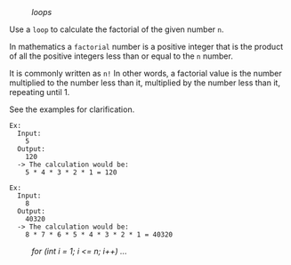 <div class="hint" title="Practice topics">
  <i style="padding-left: 40px;">loops</i>
</div>

Use a `loop` to calculate the factorial of the given number `n`. 

In mathematics a `factorial` number is a positive integer that is the product of all the positive integers less than or equal to the `n` number.

It is commonly written as `n!` In other words, a factorial value is the number multiplied to the number less than it, multiplied by the number less than it, repeating until 1. 

See the examples for clarification.

    Ex:
      Input:
        5
      Output:
        120
      -> The calculation would be:
        5 * 4 * 3 * 2 * 1 = 120

    Ex:
      Input:
        8
      Output:
        40320
      -> The calculation would be:
        8 * 7 * 6 * 5 * 4 * 3 * 2 * 1 = 40320

<div class="hint">
  <i style="padding-left: 40px;"> for (int i = 1; i <= n; i++)  ...</i>
</div>
